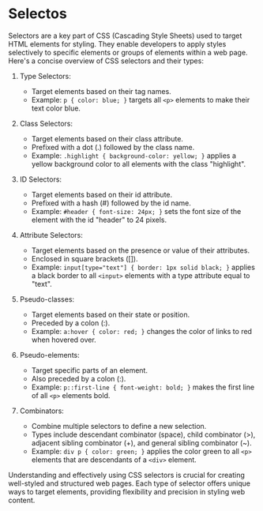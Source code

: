 # Selectos
Selectors are a key part of CSS (Cascading Style Sheets) used to target HTML elements for styling. They enable developers to apply styles selectively to specific elements or groups of elements within a web page. Here's a concise overview of CSS selectors and their types:

1. Type Selectors:
   - Target elements based on their tag names.
   - Example: `p { color: blue; }` targets all `<p>` elements to make their text color blue.

2. Class Selectors:
   - Target elements based on their class attribute.
   - Prefixed with a dot (.) followed by the class name.
   - Example: `.highlight { background-color: yellow; }` applies a yellow background color to all elements with the class "highlight".

3. ID Selectors:
   - Target elements based on their id attribute.
   - Prefixed with a hash (#) followed by the id name.
   - Example: `#header { font-size: 24px; }` sets the font size of the element with the id "header" to 24 pixels.

4. Attribute Selectors:
   - Target elements based on the presence or value of their attributes.
   - Enclosed in square brackets ([]).
   - Example: `input[type="text"] { border: 1px solid black; }` applies a black border to all `<input>` elements with a type attribute equal to "text".

5. Pseudo-classes:
   - Target elements based on their state or position.
   - Preceded by a colon (:).
   - Example: `a:hover { color: red; }` changes the color of links to red when hovered over.

6. Pseudo-elements:
   - Target specific parts of an element.
   - Also preceded by a colon (:).
   - Example: `p::first-line { font-weight: bold; }` makes the first line of all `<p>` elements bold.

7. Combinators:
   - Combine multiple selectors to define a new selection.
   - Types include descendant combinator (space), child combinator (>), adjacent sibling combinator (+), and general sibling combinator (~).
   - Example: `div p { color: green; }` applies the color green to all `<p>` elements that are descendants of a `<div>` element.

Understanding and effectively using CSS selectors is crucial for creating well-styled and structured web pages. Each type of selector offers unique ways to target elements, providing flexibility and precision in styling web content.
